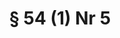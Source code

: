 ---
title: "§ 54 (1) Nr 5"
draft: false
exceptions:
- info53h
memberstates:
- AT
score: 3
compensation:
- 
remarks: |
 


link: ""
---